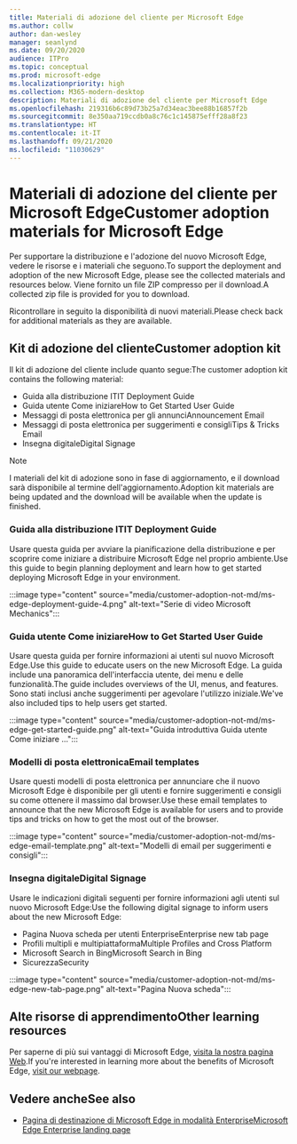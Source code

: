 ```yaml
---
title: Materiali di adozione del cliente per Microsoft Edge
ms.author: collw
author: dan-wesley
manager: seanlynd
ms.date: 09/20/2020
audience: ITPro
ms.topic: conceptual
ms.prod: microsoft-edge
ms.localizationpriority: high
ms.collection: M365-modern-desktop
description: Materiali di adozione del cliente per Microsoft Edge
ms.openlocfilehash: 219316b6c89d73b25a7d34eac3bee88b16857f2b
ms.sourcegitcommit: 8e350aa719ccdb0a8c76c1c145875efff28a8f23
ms.translationtype: HT
ms.contentlocale: it-IT
ms.lasthandoff: 09/21/2020
ms.locfileid: "11030629"
---
```

# <span data-ttu-id="73751-103">Materiali di adozione del cliente per Microsoft Edge</span><span class="sxs-lookup"><span data-stu-id="73751-103">Customer adoption materials for Microsoft Edge</span></span>

<span data-ttu-id="73751-104">Per supportare la distribuzione e l'adozione del nuovo Microsoft Edge, vedere le risorse e i materiali che seguono.</span><span class="sxs-lookup"><span data-stu-id="73751-104">To support the deployment and adoption of the new Microsoft Edge, please see the collected materials and resources below.</span></span> <span data-ttu-id="73751-105">Viene fornito un file ZIP compresso per il download.</span><span class="sxs-lookup"><span data-stu-id="73751-105">A collected zip file is provided for you to download.</span></span>

<span data-ttu-id="73751-106">Ricontrollare in seguito la disponibilità di nuovi materiali.</span><span class="sxs-lookup"><span data-stu-id="73751-106">Please check back for additional materials as they are available.</span></span>

## <span data-ttu-id="73751-107">Kit di adozione del cliente</span><span class="sxs-lookup"><span data-stu-id="73751-107">Customer adoption kit</span></span>

<span data-ttu-id="73751-108">Il kit di adozione del cliente include quanto segue:</span><span class="sxs-lookup"><span data-stu-id="73751-108">The customer adoption kit contains the following material:</span></span>

- <span data-ttu-id="73751-109">Guida alla distribuzione IT</span><span class="sxs-lookup"><span data-stu-id="73751-109">IT Deployment Guide</span></span>
- <span data-ttu-id="73751-110">Guida utente Come iniziare</span><span class="sxs-lookup"><span data-stu-id="73751-110">How to Get Started User Guide</span></span>
- <span data-ttu-id="73751-111">Messaggi di posta elettronica per gli annunci</span><span class="sxs-lookup"><span data-stu-id="73751-111">Announcement Email</span></span>
- <span data-ttu-id="73751-112">Messaggi di posta elettronica per suggerimenti e consigli</span><span class="sxs-lookup"><span data-stu-id="73751-112">Tips & Tricks Email</span></span>
- <span data-ttu-id="73751-113">Insegna digitale</span><span class="sxs-lookup"><span data-stu-id="73751-113">Digital Signage</span></span>

> [!NOTE]
> <span data-ttu-id="73751-114">I materiali del kit di adozione sono in fase di aggiornamento, e il download sarà disponibile al termine dell'aggiornamento.</span><span class="sxs-lookup"><span data-stu-id="73751-114">Adoption kit materials are being updated and the download will be available when the update is finished.</span></span>
<!--
[Download customer adoption kit](https://download.microsoft.com/download/0/4/2/0426ffdf-e33c-4177-b0f8-a13a43719c63/Commercial%Adoption%Kit%-%Microsoft%Edge.zip)-->

### <span data-ttu-id="73751-115">Guida alla distribuzione IT</span><span class="sxs-lookup"><span data-stu-id="73751-115">IT Deployment Guide</span></span>

<span data-ttu-id="73751-116">Usare questa guida per avviare la pianificazione della distribuzione e per scoprire come iniziare a distribuire Microsoft Edge nel proprio ambiente.</span><span class="sxs-lookup"><span data-stu-id="73751-116">Use this guide to begin planning deployment and learn how to get started deploying Microsoft Edge in your environment.</span></span>

:::image type="content" source="media/customer-adoption-not-md/ms-edge-deployment-guide-4.png" alt-text="Serie di video Microsoft Mechanics":::

### <span data-ttu-id="73751-118">Guida utente Come iniziare</span><span class="sxs-lookup"><span data-stu-id="73751-118">How to Get Started User Guide</span></span>

<span data-ttu-id="73751-119">Usare questa guida per fornire informazioni ai utenti sul nuovo Microsoft Edge.</span><span class="sxs-lookup"><span data-stu-id="73751-119">Use this guide to educate users on the new Microsoft Edge.</span></span> <span data-ttu-id="73751-120">La guida include una panoramica dell'interfaccia utente, dei menu e delle funzionalità.</span><span class="sxs-lookup"><span data-stu-id="73751-120">The guide includes overviews of the UI, menus, and features.</span></span> <span data-ttu-id="73751-121">Sono stati inclusi anche suggerimenti per agevolare l'utilizzo iniziale.</span><span class="sxs-lookup"><span data-stu-id="73751-121">We've also included tips to help users get started.</span></span>

:::image type="content" source="media/customer-adoption-not-md/ms-edge-get-started-guide.png" alt-text="Guida introduttiva Guida utente Come iniziare ...":::

### <span data-ttu-id="73751-123">Modelli di posta elettronica</span><span class="sxs-lookup"><span data-stu-id="73751-123">Email templates</span></span>

<span data-ttu-id="73751-124">Usare questi modelli di posta elettronica per annunciare che il nuovo Microsoft Edge è disponibile per gli utenti e fornire suggerimenti e consigli su come ottenere il massimo dal browser.</span><span class="sxs-lookup"><span data-stu-id="73751-124">Use these email templates to announce that the new Microsoft Edge is available for users and to provide tips and tricks on how to get the most out of the browser.</span></span>

:::image type="content" source="media/customer-adoption-not-md/ms-edge-email-template.png" alt-text="Modelli di email per suggerimenti e consigli":::

### <span data-ttu-id="73751-126">Insegna digitale</span><span class="sxs-lookup"><span data-stu-id="73751-126">Digital Signage</span></span>

<span data-ttu-id="73751-127">Usare le indicazioni digitali seguenti per fornire informazioni agli utenti sul nuovo Microsoft Edge:</span><span class="sxs-lookup"><span data-stu-id="73751-127">Use the following digital signage to inform users about the new Microsoft Edge:</span></span>

- <span data-ttu-id="73751-128">Pagina Nuova scheda per utenti Enterprise</span><span class="sxs-lookup"><span data-stu-id="73751-128">Enterprise new tab page</span></span>
- <span data-ttu-id="73751-129">Profili multipli e multipiattaforma</span><span class="sxs-lookup"><span data-stu-id="73751-129">Multiple Profiles and Cross Platform</span></span>
- <span data-ttu-id="73751-130">Microsoft Search in Bing</span><span class="sxs-lookup"><span data-stu-id="73751-130">Microsoft Search in Bing</span></span>
- <span data-ttu-id="73751-131">Sicurezza</span><span class="sxs-lookup"><span data-stu-id="73751-131">Security</span></span>

:::image type="content" source="media/customer-adoption-not-md/ms-edge-new-tab-page.png" alt-text="Pagina Nuova scheda":::

## <span data-ttu-id="73751-133">Alte risorse di apprendimento</span><span class="sxs-lookup"><span data-stu-id="73751-133">Other learning resources</span></span>

<span data-ttu-id="73751-134">Per saperne di più sui vantaggi di Microsoft Edge, [visita la nostra pagina Web](https://www.microsoft.com/edge/business).</span><span class="sxs-lookup"><span data-stu-id="73751-134">If you're interested in learning more about the benefits of Microsoft Edge, [visit our webpage](https://www.microsoft.com/edge/business).</span></span>

## <span data-ttu-id="73751-135">Vedere anche</span><span class="sxs-lookup"><span data-stu-id="73751-135">See also</span></span>

- [<span data-ttu-id="73751-136">Pagina di destinazione di Microsoft Edge in modalità Enterprise</span><span class="sxs-lookup"><span data-stu-id="73751-136">Microsoft Edge Enterprise landing page</span></span>](https://aka.ms/EdgeEnterprise)
